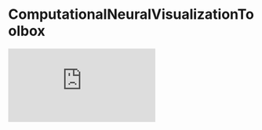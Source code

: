 # ComputationalNeuralVisualizationToolbox

![alt text](https://raw.githubusercontent.com/arjunravishankar/ComputationalNeuralVisualizationToolbox/blob/master/Arjun%20Visulaization%20of%20Computational%20Neural%20Networks.pdf)
